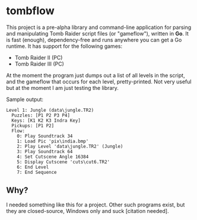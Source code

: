 # tombflow
 
This project is a pre-alpha library and command-line application for parsing and manipulating Tomb Raider script files (or "gameflow"), written in **Go**. It is fast (enough), dependency-free and runs anywhere you can get a Go runtime. It has support for the following games:
- Tomb Raider II (PC) 
- Tomb Raider III (PC) 

At the moment the program just dumps out a list of all levels in the script, and the gameflow that occurs for each level, pretty-printed. Not very useful but at the moment I am just testing the library.

Sample output:
```
Level 1: Jungle (data\jungle.TR2)
  Puzzles: [P1 P2 P3 P4]
  Keys: [K1 K2 K3 Indra Key]
  Pickups: [P1 P2]
  Flow: 
    0: Play Soundtrack 34
    1: Load Pic 'pix\india.bmp'
    2: Play Level 'data\jungle.TR2' (Jungle)
    3: Play Soundtrack 64
    4: Set Cutscene Angle 16384
    5: Display Cutscene 'cuts\cut6.TR2'
    6: End Level
    7: End Sequence
```

## Why? 
I needed something like this for a project. Other such programs exist, but they are closed-source, Windows only and suck [citation needed].
